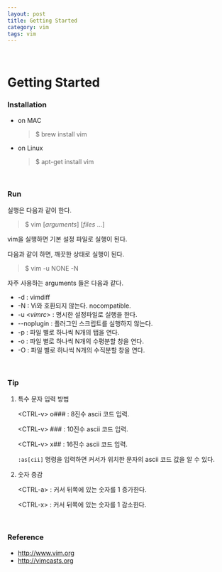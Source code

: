 ```yaml
---
layout: post
title: Getting Started
category: vim
tags: vim
---
```


&nbsp;

# Getting Started

### Installation

- on MAC

  > $ brew install vim

- on Linux

  > $ apt-get install vim

&nbsp;

### Run

실행은 다음과 같이 한다.

> $ vim [*arguments*] \[*files* ...]

vim을 실행하면 기본 설정 파일로 실행이 된다.

다음과 같이 하면, 깨끗한 상태로 실행이 된다.

> $ vim -u NONE -N



자주 사용하는 arguments 들은 다음과 같다.

- -d : vimdiff
- -N : Vi와 호환되지 않는다. nocompatible.
- -u \<*vimrc*> : 명시한 설정파일로 실행을 한다.
- --noplugin : 플러그인 스크립트를 실행하지 않는다.
- -p : 파일 별로 하나씩 N개의 탭을 연다. 
- -o : 파일 별로 하나씩 N개의 수평분할 창을 연다.
- -O : 파일 별로 하나씩 N개의 수직분할 창을 연다.

&nbsp;

### Tip

1. 특수 문자 입력 방법

   \<CTRL-v> o### : 8진수 ascii 코드 입력.

   \<CTRL-v> ### : 10진수 ascii 코드 입력.

   \<CTRL-v> x## : 16진수 ascii 코드 입력.

   `:as[cii]` 명령을 입력하면 커서가 위치한 문자의 ascii 코드 값을 알 수 있다.

2. 숫자 증감

   \<CTRL-a> : 커서 뒤쪽에 있는 숫자를 1 증가한다.

   \<CTRL-x> : 커서 뒤쪽에 있는 숫자를 1 감소한다.

&nbsp;

### Reference

- http://www.vim.org
- http://vimcasts.org


